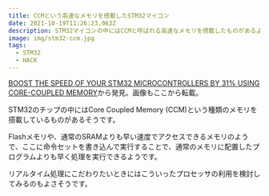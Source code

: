 ```yaml
---
title: CCMという高速なメモリを搭載したSTM32マイコン
date: 2021-10-19T11:26:23.063Z
description: STM32マイコンの中にはCCMと呼ばれる高速なメモリを搭載したものがあるようです。
image: img/stm32-ccm.jpg
tags:
  - STM32
  - HACK
---
```

[BOOST THE SPEED OF YOUR STM32 MICROCONTROLLERS BY 31% USING CORE-COUPLED MEMORY](https://www.electronics-lab.com/boost-speed-stm32-microcontrollers-31-using-core-coupled-memory/)から発見。画像もここから転載。

STM32のチップの中にはCore Coupled Memory (CCM)という種類のメモリを搭載しているものがあるそうです。

Flashメモリや、通常のSRAMよりも早い速度でアクセスできるメモリのようで、ここに命令セットを書き込んで実行することで、通常のメモリに配置したプログラムよりも早く処理を実行できるようです。

リアルタイム処理にこだわりたいときにはこういったプロセッサの利用を検討してみるのもよさそうです。